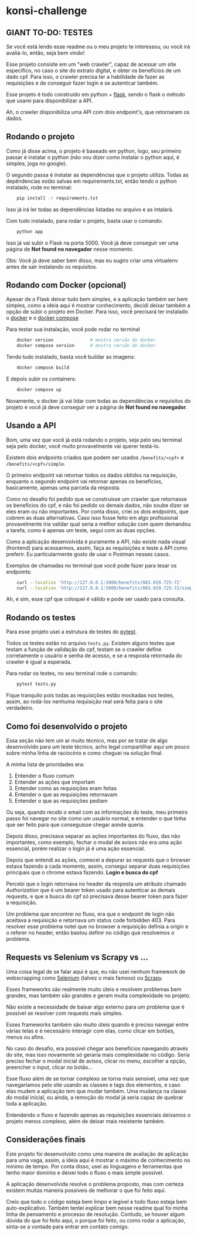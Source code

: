 # konsi-challenge

## GIANT TO-DO: TESTES


Se você está lendo esse readme ou o meu projeto te interessou, ou você irá 
avaliá-lo, então, seja bem vindo!

Esse projeto consiste em um "web crawler", capaz de acessar um site específico, 
no caso o site do extrato digital, e obter os benefícios de um dado cpf. Para 
isso, o crawler precisa ter a habilidade de fazer as requisições e de conseguir 
fazer login e se autenticar também.

Esse projeto é todo construído em python + [flask](https://flask.palletsprojects.com/en/2.2.x/),
sendo o flask o método que usarei para disponibilizar a API.

Ah, o crawler disponibiliza uma API com dois endpoint's, que retornaram os dados.


## Rodando o projeto

Como já disse acima, o projeto é baseado em python, logo, seu primeiro passar é 
instalar o python (não vou dizer como instalar o python aqui, é simples, joga no 
google).

O segundo passa é instalar as dependências que o projeto utiliza. Todas as 
depêndencias estão salvas em requirements.txt, então tendo o python instalado, 
rode no terminal:
```bash
    pip install -r requirements.txt
```

Isso já irá ler todas as dependências listadas no arquivo e as intalará.

Com tudo instalado, para rodar o projeto, basta usar o comando:
```bash
    python app
```

Isso já vai subir o Flask na porta 5000. Você já deve conseguir ver uma página 
de **Not found no navegador** nesse momento.

Obs: Você já deve saber bem disso, mas eu sugiro criar uma virtualenv antes de 
sair instalando os requisitos.


## Rodando com Docker (opcional)

Apesar de o Flask deixar tudo bem simples, e a aplicação também ser bem simples, 
como a ideia aqui é mostrar conhecimento, decidi deixar também a opção de subir 
o projeto em Docker. Para isso, você precisará ter instalado o 
[docker](https://www.docker.com/) e o [docker compose](https://docs.docker.com/compose/)

Para testar sua instalação, você pode rodar no terminal
```bash
    docker version              # mostra versão do docker
    docker compose version      # mostra versão do docker
```

Tendo tudo instalado, basta você buildar as imagens:
```bash
    docker compose build
```

E depois subir os containers:
```bash
    docker compose up
```

Novamente, o docker já vai lidar com todas as dependências e requisitos do 
projeto e você já deve conseguir ver a página de **Not found no navegador**.

## Usando a API

Bom, uma vez que você já está rodando o projeto, seja pelo seu terminal seja 
pelo docker, você muito provavelmente vai querer testá-lo.

Existem dois endpoints criados que podem ser usados `/benefits/<cpf>` e 
`/benefits/<cpf>/simple`.

O primeiro endpoint vai retornar todos os dados obtidos na requisição, enquanto 
o segundo endpoint vai retornar apenas os benefícios, basicamente, apenas uma 
parcela da resposta.

Como no desafio foi pedido que se construisse um crawler que retornasse os 
beneficios do cpf, e não foi pedido os demais dados, não soube dizer se eles 
eram ou não importantes. Por conta disso, criei os dois endpoints, que cobrem as 
duas alternativas. Caso isso fosse feito em algo profissional provavelmente iria 
validar qual seria a melhor solução com quem demandou a tarefa, como é apenas um 
teste, segui com as duas opções.

Como a aplicação desenvolvida é puramente a API, não existe nada visual 
(frontend) para acessarmos, assim, faça as requisições e teste a API como 
preferir. Eu particularmente gosto de usar o Postman nesses casos. 

Exemplos de chamadas no terminal que você pode fazer para tesar os endpoints:
```bash
    curl --location 'http://127.0.0.1:5000/benefits/083.019.725-72'
    curl --location 'http://127.0.0.1:5000/benefits/083.019.725-72/simple'
```

Ah, e sim, esse cpf que coloquei é válido e pode ser usado para consulta.


## Rodando os testes

Para esse projeto usei a estrutura de testes do [pytest](https://docs.pytest.org/en/7.2.x/).

Todos os testes estão no arquivo `tests.py`. Existem alguns testes que testam a 
função de validação do cpf, testam se o crawler define corretamente o usuário e 
senha de acesso, e se a resposta retornada do crawler é igual a esperada.

Para rodar os testes, no seu terminal rode o comando:
```bash
    pytest tests.py
```

Fique tranquilo pois todas as requisições estão mockadas nos testes, assim, ao 
rodá-los nenhuma requisição real será feita para o site verdadeiro.


## Como foi desenvolvido o projeto

Essa seção não tem um ar muito técnico, mas por se tratar de algo desenvolvido 
para um teste técnico, acho legal compartilhar aqui um pouco sobre minha linha 
de raciocínio e como cheguei na solução final.

A minha lista de prioridades era:
1. Entender o fluxo comum
2. Entender as ações que importam
3. Entender como as requisições eram feitas
4. Entender o que as requisições retornavam
5. Entender o que as requisições pediam

Ou seja, quando recebi o email com as informações do teste, meu primeiro passo 
foi navegar no site como um usuário normal, e entender o que tinha que ser 
feito para que conseguisse chegar aonde queria.

Depois disso, precisava separar as ações importantes do fluxo, das não 
importantes, como exemplo, fechar o modal de avisos não era uma ação essencial, 
porém realizar o login já é uma ação essencial.

Depois que entendi as ações, comecei a depurar as requests que o browser estava 
fazendo a cada momento, assim, consegui separar duas requisições principais que 
o chrome estava fazendo. **Login e busca do cpf**

Percebi que o login retornava no header da resposta um atributo chamado 
*Authorization* que é um bearer token usado para autenticar as demais requests, 
e que a busca do cpf só precisava desse bearer token para fazer a requisição.

Um problema que encontrei no fluxo, era que o endpoint de login não aceitava a 
requisição e retornava um status code forbidden 403. Para resolver esse problema 
notei que no browser a requisição definia a origin e o referer no header, então 
bastou definir no código que resolvemos o problema.


## Requests vs Selenium vs Scrapy vs ... 

Uma coisa legal de se falar aqui é que, eu não usei nenhum framework de 
webscrapping como [Selenium](https://www.selenium.dev/) (talvez o mais famoso) 
ou [Scrapy](https://scrapy.org/).

Esses frameworks são realmente muito úteis e resolvem problemas bem grandes, mas 
também são grandes e geram muita complexidade no projeto. 

Não existe a necessidade de baixar algo externo para um problema que é possível 
se resolver com requests mais simples.

Esses frameworks também são muito úteis quando é preciso navegar entre várias 
telas e é necessário interagir com elas, como clicar em botões, menus ou afins. 

No caso do desafio, era possível chegar aos benefícios navegando através do site, 
mas isso novamente só geraria mais complexidade no código. Seria preciso fechar 
o modal inicial de avisos, clicar no menu, escolher a opção, preencher o input, 
clicar no botão... 

Esse fluxo além de se tornar complexo se torna mais sensível, uma vez que 
navegariamos pelo site usando as classes e tags dos elementos, e caso elas mudem 
a aplicação tem que mudar também. Uma mudança na classe do modal inicial, ou 
ainda, a remoção do modal já seria capaz de quebrar toda a aplicação.

Entendendo o fluxo e fazendo apenas as requisições essenciais deixamos o projeto 
menos complexo, além de deixar mais resistente também.


## Considerações finais

Este projeto foi desenvolvido como uma maneira de avaliação de aplicação para 
uma vaga, assim, a ideia aqui é mostrar o máximo de conhecimento no mínimo de 
tempo. Por conta disso, usei as linguagens e ferramentas que tenho maior domínio 
e deixei todo o fluxo o mais simple possível.

A aplicação desenvolvida resolve o problema proposto, mas com certeza existem 
muitas maneira possíveis de melhorar o que foi feito aqui. 

Creio que todo o código esteja bem limpo e legível e todo fluxo esteja bem 
auto-explicativo. Também tentei explicar bem nesse readme qual foi minha linha 
de pensamento e processo de resolução. Contudo, se houver algum dúvida do que 
foi feito aqui, o porque foi feito, ou como rodar a aplicação, sinta-se a 
vontade para entrar em contato comigo. 
